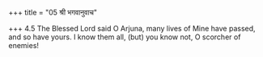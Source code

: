 +++
title = "05 श्री भगवानुवाच"

+++
4.5 The Blessed Lord said O Arjuna, many lives of Mine have passed, and
so have yours. I know them all, (but) you know not, O scorcher of
enemies!
